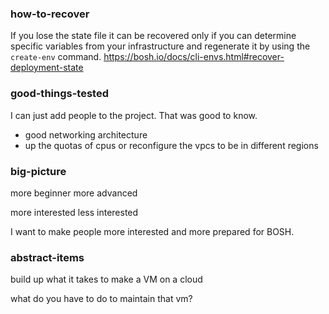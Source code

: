 ### how-to-recover

If you lose the state file it can be recovered only if you can determine specific
variables from your infrastructure and regenerate it by using the `create-env`
command.
https://bosh.io/docs/cli-envs.html#recover-deployment-state

### good-things-tested

I can just add people to the project.  That was good to know.

  * good networking architecture
  * up the quotas of cpus or reconfigure the vpcs to be in different regions

### big-picture

more beginner
more advanced

more interested
less interested

I want to make people more interested and more prepared for BOSH.

### abstract-items

build up what it takes to make a VM on a cloud

what do you have to do to maintain that vm?
